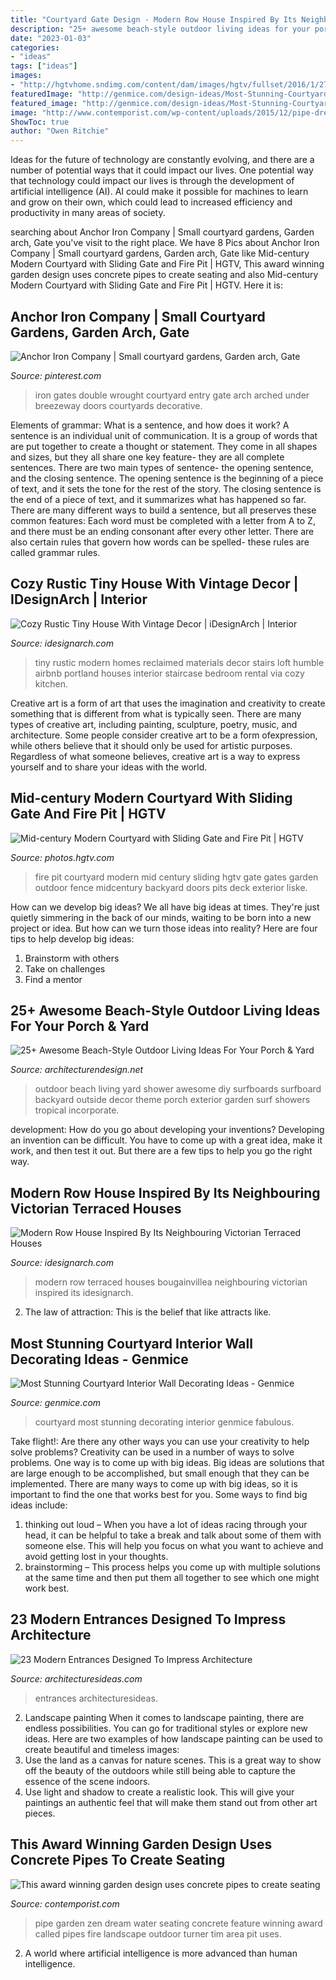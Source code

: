 ```yaml
---
title: "Courtyard Gate Design - Modern Row House Inspired By Its Neighbouring Victorian Terraced Houses"
description: "25+ awesome beach-style outdoor living ideas for your porch &amp; yard"
date: "2023-01-03"
categories:
- "ideas"
tags: ["ideas"]
images:
- "http://hgtvhome.sndimg.com/content/dam/images/hgtv/fullset/2016/1/27/1/CI_Guy-Ayers-1-Sliding-gates.jpg.rend.hgtvcom.1280.960.suffix/1453941409159.jpeg"
featuredImage: "http://genmice.com/design-ideas/Most-Stunning-Courtyard-Interior-Wall-Decorating-Ideas/341.jpeg"
featured_image: "http://genmice.com/design-ideas/Most-Stunning-Courtyard-Interior-Wall-Decorating-Ideas/341.jpeg"
image: "http://www.contemporist.com/wp-content/uploads/2015/12/pipe-dream_071215_05.jpg"
ShowToc: true
author: "Owen Ritchie"
---
```



Ideas for the future of technology are constantly evolving, and there are a number of potential ways that it could impact our lives. One potential way that technology could impact our lives is through the development of artificial intelligence (AI). AI could make it possible for machines to learn and grow on their own, which could lead to increased efficiency and productivity in many areas of society.

	

		
searching about Anchor Iron Company | Small courtyard gardens, Garden arch, Gate you've visit to the right place. We have 8 Pics about Anchor Iron Company | Small courtyard gardens, Garden arch, Gate like Mid-century Modern Courtyard with Sliding Gate and Fire Pit | HGTV, This award winning garden design uses concrete pipes to create seating and also Mid-century Modern Courtyard with Sliding Gate and Fire Pit | HGTV. Here it is:
		
    
## Anchor Iron Company | Small Courtyard Gardens, Garden Arch, Gate

<img loading=lazy src="https://i.pinimg.com/736x/50/10/73/501073030242d5d7d47006a64535e880--iron-gates-breezeway.jpg" onerror="this.onerror=null;this.src='https://tse4.mm.bing.net/th?id=OIP.8jhGQ6HXx1RJlnwPQVjiFQHaJ3&amp;pid=15.1';" alt="Anchor Iron Company | Small courtyard gardens, Garden arch, Gate">

_Source: pinterest.com_

>iron gates double wrought courtyard entry gate arch arched under breezeway doors courtyards decorative. 

	

Elements of grammar: What is a sentence, and how does it work?
A sentence is an individual unit of communication. It is a group of words that are put together to create a thought or statement. They come in all shapes and sizes, but they all share one key feature- they are all complete sentences. There are two main types of sentence- the opening sentence, and the closing sentence. The opening sentence is the beginning of a piece of text, and it sets the tone for the rest of the story. The closing sentence is the end of a piece of text, and it summarizes what has happened so far. There are many different ways to build a sentence, but all preserves these common features: Each word must be completed with a letter from A to Z, and there must be an ending consonant after every other letter. There are also certain rules that govern how words can be spelled- these rules are called grammar rules.

    
## Cozy Rustic Tiny House With Vintage Decor | IDesignArch | Interior

<img loading=lazy src="http://www.idesignarch.com/wp-content/uploads/Rustic-Tiny-House-Portland_5.jpg" onerror="this.onerror=null;this.src='https://tse1.mm.bing.net/th?id=OIP.rCzW1ZY0FJZPxoeE6sNHFwHaE8&amp;pid=15.1';" alt="Cozy Rustic Tiny House With Vintage Decor | iDesignArch | Interior">

_Source: idesignarch.com_

>tiny rustic modern homes reclaimed materials decor stairs loft humble airbnb portland houses interior staircase bedroom rental via cozy kitchen. 

	

Creative art is a form of art that uses the imagination and creativity to create something that is different from what is typically seen. There are many types of creative art, including painting, sculpture, poetry, music, and architecture. Some people consider creative art to be a form ofexpression, while others believe that it should only be used for artistic purposes. Regardless of what someone believes, creative art is a way to express yourself and to share your ideas with the world.

    
## Mid-century Modern Courtyard With Sliding Gate And Fire Pit | HGTV

<img loading=lazy src="http://hgtvhome.sndimg.com/content/dam/images/hgtv/fullset/2016/1/27/1/CI_Guy-Ayers-1-Sliding-gates.jpg.rend.hgtvcom.1280.960.suffix/1453941409159.jpeg" onerror="this.onerror=null;this.src='https://tse1.mm.bing.net/th?id=OIP.sAqRkX4EAL5mD7AtdRP5vQHaFj&amp;pid=15.1';" alt="Mid-century Modern Courtyard with Sliding Gate and Fire Pit | HGTV">

_Source: photos.hgtv.com_

>fire pit courtyard modern mid century sliding hgtv gate gates garden outdoor fence midcentury backyard doors pits deck exterior liske. 

	

How can we develop big ideas?
We all have big ideas at times. They're just quietly simmering in the back of our minds, waiting to be born into a new project or idea. But how can we turn those ideas into reality? Here are four tips to help develop big ideas: 
1. Brainstorm with others 
2. Take on challenges 
3. Find a mentor 

    
## 25+ Awesome Beach-Style Outdoor Living Ideas For Your Porch &amp; Yard

<img loading=lazy src="http://cdn.architecturendesign.net/wp-content/uploads/2015/07/AD-Beach-Style-Outdoor-Living-Ideas-17.jpg" onerror="this.onerror=null;this.src='https://tse2.mm.bing.net/th?id=OIP.f4KXxdrTKzKC686p1PpgbAHaJ4&amp;pid=15.1';" alt="25+ Awesome Beach-Style Outdoor Living Ideas For Your Porch &amp; Yard">

_Source: architecturendesign.net_

>outdoor beach living yard shower awesome diy surfboards surfboard backyard outside decor theme porch exterior garden surf showers tropical incorporate. 

	

development: How do you go about developing your inventions?
Developing an invention can be difficult. You have to come up with a great idea, make it work, and then test it out. But there are a few tips to help you go the right way.

    
## Modern Row House Inspired By Its Neighbouring Victorian Terraced Houses

<img loading=lazy src="http://www.idesignarch.com/wp-content/uploads/Bougainvillea-Row-House_4.jpg" onerror="this.onerror=null;this.src='https://tse3.mm.bing.net/th?id=OIP.lKiHvbHe7LE6GCJZV5Ty6QHaJ4&amp;pid=15.1';" alt="Modern Row House Inspired By Its Neighbouring Victorian Terraced Houses">

_Source: idesignarch.com_

>modern row terraced houses bougainvillea neighbouring victorian inspired its idesignarch. 

	

2. The law of attraction: This is the belief that like attracts like.

    
## Most Stunning Courtyard Interior Wall Decorating Ideas - Genmice

<img loading=lazy src="http://genmice.com/design-ideas/Most-Stunning-Courtyard-Interior-Wall-Decorating-Ideas/341.jpeg" onerror="this.onerror=null;this.src='https://tse2.mm.bing.net/th?id=OIP.j3izJUsWdQUUY36ION3mVgAAAA&amp;pid=15.1';" alt="Most Stunning Courtyard Interior Wall Decorating Ideas - Genmice">

_Source: genmice.com_

>courtyard most stunning decorating interior genmice fabulous. 

	

Take flight!: Are there any other ways you can use your creativity to help solve problems?
Creativity can be used in a number of ways to solve problems. One way is to come up with big ideas. Big ideas are solutions that are large enough to be accomplished, but small enough that they can be implemented. There are many ways to come up with big ideas, so it is important to find the one that works best for you. Some ways to find big ideas include: 
1) thinking out loud – When you have a lot of ideas racing through your head, it can be helpful to take a break and talk about some of them with someone else. This will help you focus on what you want to achieve and avoid getting lost in your thoughts. 
2) brainstorming – This process helps you come up with multiple solutions at the same time and then put them all together to see which one might work best.

    
## 23 Modern Entrances Designed To Impress Architecture

<img loading=lazy src="https://architecturesideas.com/wp-content/uploads/2017/10/house-entrance-design-12.jpg" onerror="this.onerror=null;this.src='https://tse3.mm.bing.net/th?id=OIP.xIvDSlvZE1fhjO1_pzzbegHaGH&amp;pid=15.1';" alt="23 Modern Entrances Designed To Impress Architecture">

_Source: architecturesideas.com_

>entrances architecturesideas. 

	

2. Landscape painting
When it comes to landscape painting, there are endless possibilities. You can go for traditional styles or explore new ideas. Here are two examples of how landscape painting can be used to create beautiful and timeless images: 
2. Use the land as a canvas for nature scenes. This is a great way to show off the beauty of the outdoors while still being able to capture the essence of the scene indoors.
3. Use light and shadow to create a realistic look. This will give your paintings an authentic feel that will make them stand out from other art pieces.

    
## This Award Winning Garden Design Uses Concrete Pipes To Create Seating

<img loading=lazy src="http://www.contemporist.com/wp-content/uploads/2015/12/pipe-dream_071215_05.jpg" onerror="this.onerror=null;this.src='https://tse2.mm.bing.net/th?id=OIP._fHUxtix1n1MAJU7znO3CwHaLF&amp;pid=15.1';" alt="This award winning garden design uses concrete pipes to create seating">

_Source: contemporist.com_

>pipe garden zen dream water seating concrete feature winning award called pipes fire landscape outdoor turner tim area pit uses. 

	

2. A world where artificial intelligence is more advanced than human intelligence. 

